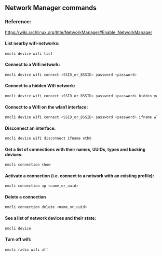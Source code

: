## Network Manager commands


### Reference:
https://wiki.archlinux.org/title/NetworkManager#Enable_NetworkManager

#### List nearby wifi-networks:
```bash
nmcli device wifi list
```

#### Connect to a Wifi network:
```bash
nmcli device wifi connect <SSID_or_BSSID> password <password>
```

#### Connect to a hidden Wifi network:
```bash
nmcli device wifi connect <SSID_or_BSSID> password <password> hidden yes
```


#### Connect to a Wifi on the wlan1 interface:
```bash
nmcli device wifi connect <SSID_or_BSSID> password <password> ifname wlan1 <profile_name>
```


#### Disconnect an interface:
```bash
nmcli device wifi disconnect ifname eth0
```


#### Get a list of connections with their names, UUIDs, types and backing devices:
```bash
nmcli connection show
```

#### Activate a connection (i.e. connect to a network with an existing profile):
```bash
nmcli connection up <name_or_uuid>
```


#### Delete a connection
```bash
nmcli connection delete <name_or_uuid>
```


#### See a list of network devices and their state:
```bash
nmcli device
```

#### Turn off wifi:
```bash
nmcli radio wifi off
```
